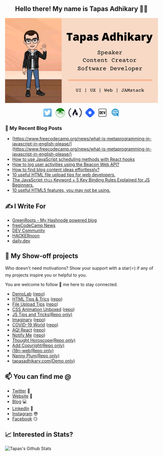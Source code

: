 <h2 align="center">Hello there! My name is Tapas Adhikary 👋🤓</h2>

<img src="./images/profile.png" alt="profile" />

<p align="center">
<a href="https://twitter.com/tapasadhikary" target="_blank"><img height="30" src="./social/twitter.png"></a>&nbsp;&nbsp;
<a href="https://blog.greenroots.info/" target="_blank"><img height="30" src="./social/500x500.png"></a>&nbsp;&nbsp;
<a href="https://www.freecodecamp.org/news/author/tapas/" target="_blank"><img height="30" src="./social/fcc_secondary_small.png"></a>&nbsp;&nbsp;
<a href="https://hashnode.com/@atapas" target="_blank"><img height="30" src="./social/hashnode.png"></a>&nbsp;&nbsp;
<a href="https://dev.to/atapas"  target="_blank"><img height="30" src="./social/devto_black.png"></a>&nbsp;&nbsp;
<a href="https://tapasadhikary.com"  target="_blank"><img height="30" src="./social/website.png"></a>

</p>

### 📰 My Recent Blog Posts
<!-- BLOG-POST-LIST:START -->
- [https://www.freecodecamp.org/news/what-is-metaprogramming-in-javascript-in-english-please/](https://www.freecodecamp.org/news/what-is-metaprogramming-in-javascript-in-english-please/)
- [How to use JavaScript scheduling methods with React hooks](https://blog.greenroots.info/how-to-use-javascript-scheduling-methods-with-react-hooks-ckh1jzb0u01sg2ps1cvm4afzr)
- [How to log user activities using the Beacon Web API?](https://blog.greenroots.info/how-to-log-user-activities-using-the-beacon-web-api-ckgq6s7k0094do9s15udf767u)
- [How to find blog content ideas effortlessly?](https://blog.greenroots.info/how-to-find-blog-content-ideas-effortlessly-ckghrjv5200o7rhs1ewn40102)
- [10 useful HTML file upload tips for web developers.](https://blog.greenroots.info/10-useful-html-file-upload-tips-for-web-developers-ckgetegpf0c7go9s123wvg7bi)
- [The JavaScript `this` Keyword + 5 Key Binding Rules Explained for JS Beginners.](https://www.freecodecamp.org/news/javascript-this-keyword-binding-rules/)
- [10 useful HTML5 features, you may not be using.](https://dev.to/atapas/10-useful-html5-features-you-may-not-be-using-2bk0)
<!-- BLOG-POST-LIST:END -->

## ✍️ I Write For
<!-- I-WRITE-FOR:START -->
- [GreenRoots - My Hashnode powered blog](https://blog.greenroots.info/)
- [freeCodeCamp News](https://www.freecodecamp.org/news/author/tapas/)
- [DEV Community](https://dev.to/atapas)
- [HACKERnoon](https://hackernoon.com/u/greenroots)
- [daily.dev](https://daily.dev/blog)
<!-- I-WRITE-FOR:END -->

## 🚀 My Show-off projects
Who doesn't need motivations? Show your support with a star(⭐) if any of my projects inspire you or helpful to you. 

You are welcome to follow 🤝 me here to stay connected.

<!-- MY-SHOWOFF-PROJECTS:START -->
- [DemoLab](https://demo.greenroots.info/) ([repo](https://github.com/atapas/demolab))
- [HTML Tips & Trics](https://html5-tips.netlify.app/) ([repo](https://github.com/atapas/html-tips-tricks))
- [File Upload Tips](https://html-file-upload.netlify.app/) ([repo](https://github.com/atapas/html-file-upload))
- [CSS Animation Unboxed](https://css-animation-fun.netlify.app/) ([repo](https://github.com/atapas/learn-css-animation/))
- [JS Tips and Tricks(Repo only)](https://github.com/atapas/js-tips-tricks)
- [Imaginary](https://imaginary.netlify.app/) ([repo](https://github.com/atapas/imaginary))
- [COVID-19 World](https://covid-19-world.netlify.com/) ([repo](https://github.com/atapas/covid-19))
- [AQI React](https://air-quality-index.netlify.com/) ([repo](https://github.com/atapas/aqi-react))
- [Notify Me](https://notify-timeline.netlify.app/) ([repo](https://github.com/atapas/notifyme))
- [Thought Horoscope(Repo only)](https://github.com/atapas/thought-horoscope)
- [Add Copyright(Repo only)](https://github.com/atapas/add-copyright)
- [i18n-web(Repo only)](https://github.com/atapas/i18n-js-npm) 
- [Nanny Plum(Repo only)](https://github.com/atapas/nanny-plum)
- [tapasadhikary.com(Demo only)](https://tapasadhikary.com)
<!-- MY-SHOWOFF-PROJECTS:END -->

## 📫 You can find me @
<!-- YOU-CAN-FIND-ME:START -->
- [Twitter](https://twitter.com/tapasadhikary) 🐤
- [Website](https://tapasadhikary.com/) 🔗
- [Blog](https://blog.greenroots.info/) 💻
- [LinkedIn](https://www.linkedin.com/in/tapasadhikary/) 💼
- [Instagram](https://www.instagram.com/tapas.adhikary/) 😎
- [Facebook](https://www.facebook.com/tapasadhi) 😏
<!-- YOU-CAN-FIND-ME:END -->

## 📈 Interested in Stats?
![Tapas's Github Stats](https://github-readme-stats.vercel.app/api?username=atapas&show_icons=true&theme=radical)
